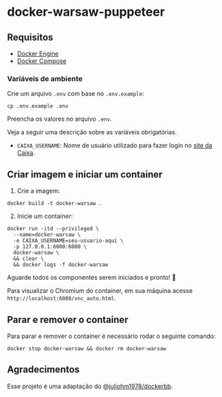 # docker-warsaw-puppeteer

## Requisitos

- [Docker Engine](https://docs.docker.com/engine/install/)
- [Docker Compose](https://docs.docker.com/compose/install/)

### Variáveis de ambiente

Crie um arquivo `.env` com base no `.env.example`:

```
cp .env.example .env
```

Preencha os valores no arquivo `.env`.

Veja a seguir uma descrição sobre as variáveis obrigatórias.

- `CAIXA_USERNAME`: Nome de usuário utilizado para fazer login no [site da Caixa](https://internetbanking.caixa.gov.br/sinbc/#!nb/login).

## Criar imagem e iniciar um container

1. Crie a imagem:

```
docker build -t docker-warsaw .
```

2. Inicie um container:

```
docker run -itd --privileged \
  --name=docker-warsaw \
  -e CAIXA_USERNAME=seu-usuario-aqui \
  -p 127.0.0.1:6080:6080 \
  docker-warsaw \
  && clear \
  && docker logs -f docker-warsaw
```

Aguarde todos os componentes serem iniciados e pronto! 🎉

Para visualizar o Chromium do container, em sua máquina acesse `http://localhost:6080/vnc_auto.html`.

## Parar e remover o container

Para parar e remover o container é necessário rodar o seguinte comando:

```
docker stop docker-warsaw && docker rm docker-warsaw
```

## Agradecimentos

Esse projeto é uma adaptação do @[juliohm1978/dockerbb](https://github.com/juliohm1978/dockerbb/).
